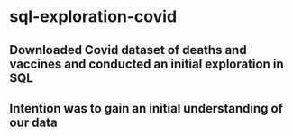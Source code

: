 # sql-exploration-covid
<h2>Downloaded Covid dataset of deaths and vaccines and conducted an initial exploration in SQL<h2>
  
<p>Intention was to gain an initial understanding of our data<p>
  

